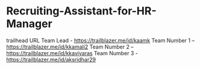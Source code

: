 # Recruiting-Assistant-for-HR-Manager  
trailhead URL 
Team Lead - https://trailblazer.me/id/kaamk
Team Number 1 –https://trailblazer.me/id/kkamali2
 Team Number 2 – https://trailblazer.me/id/kkaviyaras 
 Team Number 3  - https://trailblazer.me/id/aksridhar29
